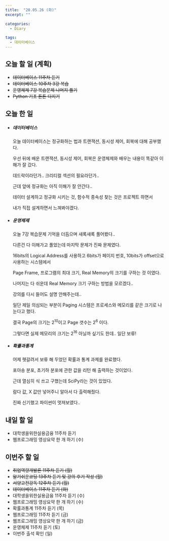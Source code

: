 ```yaml
---
title:  "20.05.26 (화)"
excerpt: ""

categories:
  - Diary

tags:
  - 데이터베이스
---
```


## 오늘 할 일 (계획)

- ~~데이터베이스 11주차 듣기~~
- ~~데이터베이스 10주차 3강 복습~~
- ~~운영체제 7강 복습문제 나머지 풀기~~
- ~~Python 기초 튼튼 다지기~~


## 오늘 한 일

- ##### 데이터베이스

  오늘 데이터베이스는 정규화하는 법과 트랜잭션, 동시성 제어, 회복에 대해 공부했다.

  우선 뒤에 배운 트랜잭션, 동시성 제어, 회복은 운영체제와 배우는 내용이 똑같아 이해가 잘 갔다.

  데드락이라던가.. 크리티컬 섹션의 필요라던가..

  근데 앞에 정규화는 아직 이해가 잘 안간다..

  데이터 설계하고 정규화 시키는 것, 함수적 종속성 찾는 것은 프로젝트 하면서

  내가 직접 설계하면서 느껴봐야겠다.

- ##### 운영체제

  오늘 7강 복습문제 기억을 더듬으며 새록새록 풀어봤다..

  다른건 다 이해가고 풀었는데 마지막 문제가 진짜 문제였다.

  16bits의 Logical Address를 사용하고 6bits가 페이지 번호, 10bits가 offset으로 사용하는 시스템에서

  Page Frame, 프로그램의 최대 크기, Real Memory의 크기를 구하는 것 이였다.

  나머지는 다 쉬운데 Real Memory 크기 구하는 방법을 모르겠다..

  강의를 다시 들어도 설명 안해주는데..

  일단 제일 의심되는 부분이 Paging 시스템은 프로세스와 메모리를 같은 크기로 나눈다고 했다.

  결국 Page의 크기는 2<sup>10</sup>이고 Page 갯수는 2<sup>6</sup> 이다.

  그렇다면 실제 메모리의 크기는 2<sup>16</sup> 아닐까 싶기도 한데.. 일단 보류!

- ##### 확률과통계

  어제 헷갈려서 보류 해 두었던 확률과 통계 과제를 완료했다.

  포아송 분포, 초기하 분포에 관한 값을 리턴 해 출력하는 것이었다.

  근데 열심히 식 쓰고 구했는데 SciPy라는 것이 있었다.

  람다 값, X 값만 넣어주니 알아서 다 출력해줬다.

  진짜 신기했고 파이썬이 멋져보였다..

## 내일 할 일

- 대학생을위한실용금융 11주차 듣기
- 웹프로그래밍 영상요약 한 개 하기 (수)

## 이번주 할 일

- ~~취업역량개발론 11주차 듣기 (월)~~
- ~~알기쉬운코딩 13주차 듣기 및 강의 후기 작성 (월)~~
- ~~서양고전강독 12주차 듣기 (월)~~
- ~~데이터베이스 11주차 듣기 (화)~~
- 대학생을위한실용금융 11주차 듣기 (수)
- 웹프로그래밍 영상요약 한 개 하기 (수)
- 확률과통계 11주차 듣기 (목)
- 웹프로그래밍 11주차 듣기 (금)
- 웹프로그래밍 영상요약 한 개 하기 (금)
- 운영체제 11주차 듣기 (토)
- 이번주 출석 확인 (일)
